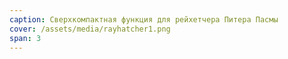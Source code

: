 ```yaml
---
caption: Сверхкомпактная функция для рейхетчера Питера Пасмы
cover: /assets/media/rayhatcher1.png
span: 3
---
```


